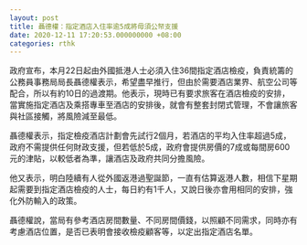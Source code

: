 ```yaml
---
layout: post
title: 聶德權：指定酒店入住率逾5成將毋須公帑支援
date: 2020-12-11 17:20:53.000000000 +08:00
categories: rthk
---
```


政府宣布，本月22日起由外國抵港人士必須入住36間指定酒店檢疫，負責統籌的公務員事務局局長聶德權表示，希望盡早推行，但由於需要酒店業界、航空公司等配合，所以有約10日的過渡期。他表示，現時已有要求旅客在酒店檢疫的安排，當實施指定酒店及乘搭專車至酒店的安排後，就會有整套封閉式管理，不會讓旅客與社區接觸，將風險減至最低。

聶德權表示，指定檢疫酒店計劃會先試行2個月，若酒店的平均入住率超過5成，政府不需提供任何財政支援，但若低於5成，政府會提供房價的7成或每間房600元的津貼，以較低者為準，讓酒店及政府共同分擔風險。

他又表示，明白陸續有人從外國返港過聖誕節，一直有估算返港人數，相信下星期起需要到指定酒店檢疫的人士，每日約有1千人，又說日後亦會用相同的安排，強化外防輸入的政策。

聶德權說，當局有參考酒店房間數量、不同房間價錢，以照顧不同需求，同時亦有考慮酒店位置，是否已表明會接收檢疫顧客等，以定出指定酒店名單。
